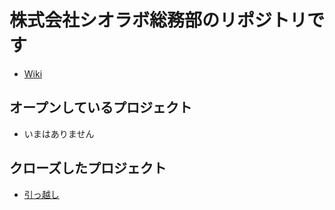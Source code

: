 # 株式会社シオラボ総務部のリポジトリです

- [Wiki](https://github.com/shiolab/general/wiki)

## オープンしているプロジェクト

- いまはありません


## クローズしたプロジェクト

- [引っ越し](https://github.com/shiolab/general/projects/2)

